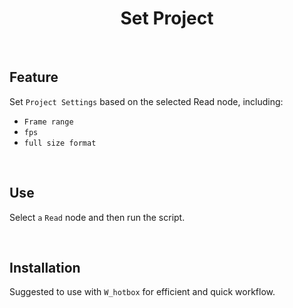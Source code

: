 <h1 align='center'>
  Set Project
</h1>

<br />

## Feature
Set `Project Settings` based on the selected Read node, including:
- `Frame range`
- `fps`
- `full size format`

<br />

## Use
Select `a` `Read` node and then run the script.

<br />

## Installation
Suggested to use with `W_hotbox` for efficient and quick workflow.
